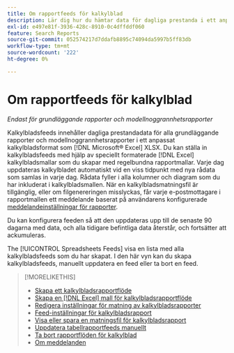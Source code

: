 ```yaml
---
title: Om rapportfeeds för kalkylblad
description: Lär dig hur du hämtar data för dagliga prestanda i ett anpassat kalkylbladsformat.
exl-id: e497e81f-3936-428c-8910-0c4dffddf060
feature: Search Reports
source-git-commit: 052574217d7ddafb8895c74094da5997b5ff83db
workflow-type: tm+mt
source-wordcount: '222'
ht-degree: 0%

---
```


# Om rapportfeeds för kalkylblad

*Endast för grundläggande rapporter och modellnoggrannhetsrapporter*

Kalkylbladsfeeds innehåller dagliga prestandadata för alla grundläggande rapporter och modellnoggrannhetsrapporter i ett anpassat kalkylbladsformat som [!DNL Microsoft® Excel] XLSX. Du kan ställa in kalkylbladsfeeds med hjälp av speciellt formaterade [!DNL Excel] kalkylbladsmallar som du skapar med regelbundna rapportmallar. Varje dag uppdateras kalkylbladet automatiskt vid en viss tidpunkt med nya rådata som samlas in varje dag. Rådata fyller i alla kolumner och diagram som du har inkluderat i kalkylbladsmallen. När en kalkylbladsmatningsfil är tillgänglig, eller om filgenereringen misslyckas, får varje e-postmottagare i rapportmallen ett meddelande baserat på användarens konfigurerade [meddelandeinställningar för rapporter](/help/search-social-commerce/notifications/notification-about.md).

Du kan konfigurera feeden så att den uppdateras upp till de senaste 90 dagarna med data, och alla tidigare befintliga data återstår, och fortsätter att ackumuleras.

The [!UICONTROL Spreadsheets Feeds] visa en lista med alla kalkylbladsfeeds som du har skapat. I den här vyn kan du skapa kalkylbladsfeeds, manuellt uppdatera en feed eller ta bort en feed.

>[!MORELIKETHIS]
>
>* [Skapa ett kalkylbladsrapportflöde](spreadsheet-feed-create.md)
>* [Skapa en [!DNL Excel] mall för kalkylbladsrapportflöde](spreadsheet-feed-create-excel-template.md)
>* [Redigera inställningar för matning av kalkylbladsrapporter](spreadsheet-feed-edit.md)
>* [Feed-inställningar för kalkylbladsrapport](spreadsheet-feed-settings.md)
>* [Visa eller spara en matningsfil för kalkylbladsrapport](spreadsheet-feed-view-or-save.md)
>* [Uppdatera tabellrapportfeeds manuellt](spreadsheet-feed-refresh.md)
>* [Ta bort rapportflöden för kalkylblad](spreadsheet-feed-delete.md)
>* [Om meddelanden](/help/search-social-commerce/notifications/notification-about.md)
